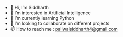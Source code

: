 - 👋 Hi, I’m Siddharth
- 👀 I’m interested in Artificial Intelligence
- 🌱 I’m currently learning Python
- 💞️ I’m looking to collaborate on different projects
- 📫 How to reach me : paliwalsiddharth4@gmail.com

<!---
Siddharth2323/Siddharth2323 is a ✨ special ✨ repository because its `README.md` (this file) appears on your GitHub profile.
You can click the Preview link to take a look at your changes.
--->
